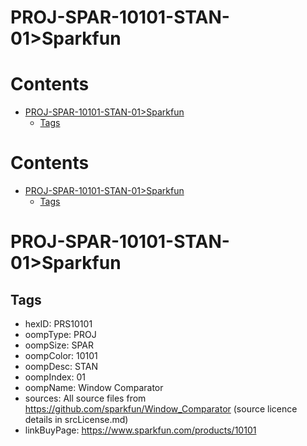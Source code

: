 
PROJ-SPAR-10101-STAN-01>Sparkfun
================================

Contents
========

* [PROJ-SPAR-10101-STAN-01>Sparkfun](#proj-spar-10101-stan-01sparkfun)
	* [Tags](#tags)

Contents
========

* [PROJ-SPAR-10101-STAN-01>Sparkfun](#proj-spar-10101-stan-01sparkfun)
	* [Tags](#tags)

# PROJ-SPAR-10101-STAN-01>Sparkfun

## Tags

- hexID: PRS10101
- oompType: PROJ
- oompSize: SPAR
- oompColor: 10101
- oompDesc: STAN
- oompIndex: 01
- oompName: Window Comparator
- sources: All source files from https://github.com/sparkfun/Window_Comparator (source licence details in srcLicense.md)
- linkBuyPage: https://www.sparkfun.com/products/10101
